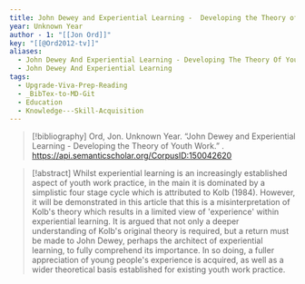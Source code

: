 ```yaml
---
title: John Dewey and Experiential Learning -  Developing the Theory of Youth Work
year: Unknown Year
author - 1: "[[Jon Ord]]"
key: "[[@Ord2012-tv]]"
aliases:
  - John Dewey And Experiential Learning - Developing The Theory Of Youth Work
  - John Dewey And Experiential Learning
tags:
  - Upgrade-Viva-Prep-Reading
  - _BibTex-to-MD-Git
  - Education
  - Knowledge---Skill-Acquisition
---
```


> [!bibliography]
> Ord, Jon. Unknown Year. “John Dewey and Experiential Learning -  Developing the Theory of Youth Work.” . https://api.semanticscholar.org/CorpusID:150042620

> [!abstract]
> Whilst experiential learning is an increasingly established aspect of youth work practice, in the main it is dominated by a simplistic four stage cycle which is attributed to Kolb (1984). However, it will be demonstrated in this article that this is a misinterpretation of Kolb's theory which results in a limited view of 'experience' within experiential learning. It is argued that not only a deeper understanding of Kolb's original theory is required, but a return must be made to John Dewey, perhaps the architect of experiential learning, to fully comprehend its importance. In so doing, a fuller appreciation of young people's experience is acquired, as well as a wider theoretical basis established for existing youth work practice.
